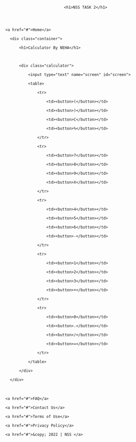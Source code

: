 <!DOCTYPE html>

<html lang="en">

<head>

  <meta charset="UTF-8">

  <meta http-equiv="X-UA-Compatible" content="IE=edge">

  <meta name="viewport" content="width=device-width, initial-scale=1.0">

  <title>Neha</title>

  <link rel="stylesheet" href="style.css">

</head>

<body>

  <header>

    <h1>NSS TASK 2</h1>

  </header>

  <nav>

    <a href="#">Home</a>

    

  </nav>

  <main>

    

      <div class="container">

          <h1>Calculator By NEHA</h1>

  

          <div class="calculator">

              <input type="text" name="screen" id="screen">

              <table>

                  <tr>

                      <td><button>(</button></td>

                      <td><button>)</button></td>

                      <td><button>C</button></td>

                      <td><button>%</button></td>

                  </tr>

                  <tr>

                      <td><button>7</button></td>

                      <td><button>8</button></td>

                      <td><button>9</button></td>

                      <td><button>X</button></td>

                  </tr>

                  <tr>

                      <td><button>4</button></td>

                      <td><button>5</button></td>

                      <td><button>6</button></td>

                      <td><button>-</button></td>

                  </tr>

                  <tr>

                      <td><button>1</button></td>

                      <td><button>2</button></td>

                      <td><button>3</button></td>

                      <td><button>+</button></td>

                  </tr>

                  <tr>

                      <td><button>0</button></td>

                      <td><button>.</button></td>

                      <td><button>/</button></td>

                      <td><button>=</button></td>

                  </tr>

              </table>

          </div>

      </div>

  

  

  </main>

  <br>

  <footer>

    <a href="#">FAQ</a>

    <a href="#">Contact Us</a>

    <a href="#">Terms of Use</a>

    <a href="#">Privacy Policy</a>

    <a href="#">&copy; 2022 | NSS </a>

  </footer>

</body>

</html>

